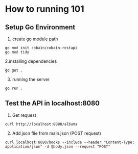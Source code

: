 # How to running 101

## Setup Go Environment

1. create go module path

```
go mod init cobain/cobain-restapi
go mod tidy
```

2.installing dependencies

```
go get .
```

3. running the server

```
go run .
```

## Test the API in localhost:8080

1. Get request

```
curl http://localhost:8080/albums
```

2. Add json file from main.json (POST request)

```
curl localhost:8080/books --include --header "Content-Type: application/json" -d @body.json --request "POST"

```
